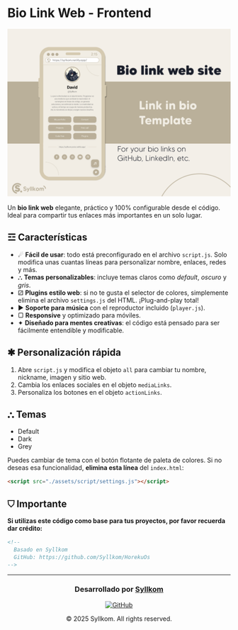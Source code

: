 # Bio Link Web - Frontend

![Preview](./assets/img/preview.png)

Un **bio link web** elegante, práctico y 100% configurable desde el código. Ideal para compartir tus enlaces más importantes en un solo lugar.

## ☲ Características

- ☄ **Fácil de usar**: todo está preconfigurado en el archivo `script.js`. Solo modifica unas cuantas líneas para personalizar nombre, enlaces, redes y más.
- ⛬ **Temas personalizables**: incluye temas claros como *default*, *oscuro* y *gris*.
- ⚂ **Plugins estilo web**: si no te gusta el selector de colores, simplemente elimina el archivo `settings.js` del HTML. ¡Plug-and-play total!
- ▶ **Soporte para música** con el reproductor incluido (`player.js`).
- ▢ **Responsive** y optimizado para móviles.
- ✦ **Diseñado para mentes creativas**: el código está pensado para ser fácilmente entendible y modificable.

## ✱ Personalización rápida

1. Abre `script.js` y modifica el objeto `all` para cambiar tu nombre, nickname, imagen y sitio web.
2. Cambia los enlaces sociales en el objeto `mediaLinks`.
3. Personaliza los botones en el objeto `actionLinks`.

## ⛬ Temas

- Default
- Dark
- Grey

Puedes cambiar de tema con el botón flotante de paleta de colores. Si no deseas esa funcionalidad, **elimina esta línea** del `index.html`:

```html
<script src="./assets/script/settings.js"></script>
```

## ⛉ Importante

**Si utilizas este código como base para tus proyectos, por favor recuerda dar crédito:**

```html
<!-- 
  Basado en Syllkom
  GitHub: https://github.com/Syllkom/HorekuOs
-->
```

---

<div align="center">
  
  ### Desarrollado por [Syllkom](https://github.com/Syllkom)
  
  [![GitHub](https://img.shields.io/badge/GitHub-Syllkom-181717?style=for-the-badge&logo=github)](https://github.com/Syllkom)
  
  © 2025 Syllkom. All rights reserved.
